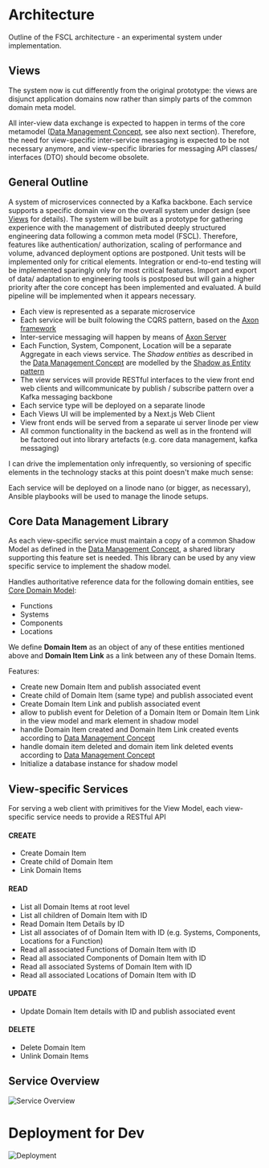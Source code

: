 # Architecture

Outline of the FSCL architecture - an experimental system under implementation.

## Views
The system now is cut differently from the original prototype: the views are disjunct application domains now rather than simply parts of the common domain meta model. 

All inter-view data exchange is expected to happen in terms of  the core metamodel ([Data Management Concept](../data-management-concept/Data%20Management%20Concept.md), see also next section). Therefore, the need for view-specific inter-service messaging is expected to be not necessary anymore, and view-specific libraries for messaging API classes/ interfaces (DTO) should become obsolete.


## General Outline

A system of microservices connected by a Kafka backbone. Each service supports a specific domain view on the overall system under design (see [Views](Views.md) for details). The system will be built as a prototype for gathering experience with the management of distributed deeply structured engineering data following a common meta model (FSCL). Therefore, features like authentication/ authorization, scaling of performance and volume, advanced deployment options are postponed. Unit tests will be implemented only for critical elements. Integration or end-to-end testing will be implemented sparingly only for most critical features. Import and export of data/ adaptation to engineering tools is postposed but will gain a higher priority after the core concept has been implemented and evaluated.   A build pipeline will be implemented when it appears necessary.

* Each view is represented as a separate microservice
* Each service will be built folowing the CQRS pattern, based on the [Axon framework](https://developer.axoniq.io/axon-framework/overview) 
* Inter-service messaging will happen by means of  [Axon Server](https://developer.axoniq.io/axon-server/overview)
* Each Function, System, Component, Location will be a separate Aggregate in each views service. The _Shadow entities_ as described in the [Data Management Concept](../data-management-concept/Data%20Management%20Concept.md) are modelled by the [Shadow as Entity pattern](./cqrs/shadow-as-entity.md) 
* The view services will provide RESTful interfaces to the view front end web clients and willcommunicate by publish / subscribe pattern over a Kafka messaging backbone
* Each service type will be deployed on a separate linode
* Each Views UI will be implemented by a Next.js Web Client
* View front ends will be served from a separate ui server linode per view 
* All common functionality in the backend as well as in the frontend will be factored out into library artefacts (e.g. core data management, kafka messaging)


I can drive the implementation only infrequently, so versioning of specific elements in the technology stacks at this point doesn't make much sense: 

Each service will be deployed on a linode nano (or bigger, as necessary), Ansible playbooks will be used to manage the linode setups.

## Core Data Management Library

As each view-specific service must maintain a copy of a common Shadow Model as defined in the [Data Management Concept](../data-management-concept/Data%20Management%20Concept.md),  a shared library supporting this feature set is needed. This library can be used by any view specific service to implement the shadow model. 

Handles authoritative reference data for the following domain entities, see [Core Domain Model](../core-domain-model/Core%20Domain%20Model.md):
* Functions
* Systems
* Components
* Locations

We define **Domain Item** as an object of any of these entities mentioned above and **Domain Item Link** as a link between any of these Domain Items.

Features:
* Create new Domain Item and publish associated event
* Create child of Domain Item (same type) and publish associated event
* Create Domain Item Link and publish associated event
* allow to publish event for Deletion of a Domain Item or Domain Item Link in the view model and mark element in shadow model
* handle Domain Item created and Domain Item Link created events according to [Data Management Concept](../data-management-concept/Data%20Management%20Concept.md)
* handle domain item deleted and domain item link deleted events according to [Data Management Concept](../data-management-concept/Data%20Management%20Concept.md)
* Initialize a database instance for shadow model


## View-specific Services

For serving a web client with primitives for the View Model, each view-specific service needs to provide a RESTful API 

#### CREATE
* Create Domain Item
* Create child of Domain Item
* Link  Domain Items
#### READ
* List all Domain Items at root level
* List all children of Domain Item with ID
* Read Domain Item Details by ID
* List all associates of of Domain Item with ID (e.g. Systems, Components, Locations for a Function)
* Read all associated Functions of Domain Item with ID
* Read all associated Components of Domain Item with ID
* Read all associated Systems of Domain Item with  ID
* Read all associated Locations of Domain Item with ID

#### UPDATE
* Update Domain Item details with ID and publish associated event

#### DELETE
* Delete Domain Item
* Unlink Domain Items



## Service Overview

![Service Overview](http://www.plantuml.com/plantuml/proxy?cache=no&src=https://raw.githubusercontent.com/onouv/fscl/newgen/doc/fscl/architecture/service-overview.puml)

# Deployment for Dev

![Deployment](http://www.plantuml.com/plantuml/proxy?cache=no&src=https://raw.githubusercontent.com/onouv/fscl/newgen/doc/fscl/architecture/deployment.puml)

 
